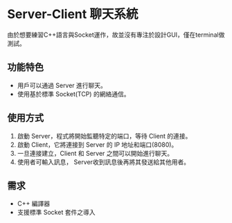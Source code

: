 # Server-Client 聊天系統
由於想要練習C++語言與Socket運作，故並沒有專注於設計GUI，僅在terminal做測試。

## 功能特色
- 用戶可以通過 Server 進行聊天。
- 使用基於標準 Socket(TCP) 的網絡通信。

## 使用方式

1. 啟動 Server，程式將開始監聽特定的端口，等待 Client 的連接。
2. 啟動 Client，它將連接到 Server 的 IP 地址和端口(8080)。
3. 一旦連接建立，Client 和 Server 之間可以開始進行聊天。
4. 使用者可輸入訊息， Server收到訊息後再將其發送給其他用者。

## 需求
- C++ 編譯器
- 支援標準 Socket 套件之導入




